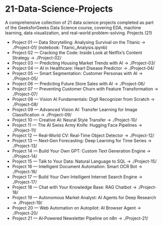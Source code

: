 # 21-Data-Science-Projects
A comprehensive collection of 21 data science projects completed as part of the GeeksforGeeks Data Science course, covering EDA, machine learning, data visualization, and real-world problem-solving.
Projects (21)

- Project 01 — Data Storytelling: Analysing Survival on the Titanic → ./Project-01/ (notebook: Titanic_Analysis.ipynb)
- Project 02 — Cracking the Code: Inside Look at Netflix’s Content Strategy → ./Project-02/
- Project 03 — Predicting Housing Market Trends with AI → ./Project-03/
- Project 04 — AI in Healthcare: Heart Disease Predictor → ./Project-04/
- Project 05 — Smart Segmentation: Customer Personas with AI → ./Project-05/
- Project 06 — Predicting Future Store Sales with AI → ./Project-06/
- Project 07 — Preventing Customer Churn with Feature Transformation → ./Project-07/
- Project 08 — Vision AI Fundamentals: Digit Recognizer from Scratch → ./Project-08/
- Project 09 — Advanced Vision AI: Transfer Learning for Image Classification → ./Project-09/
- Project 10 — Creative AI: Neural Style Transfer → ./Project-10/
- Project 11 — The AI Swiss Army Knife: Hugging Face Pipelines → ./Project-11/
- Project 12 — Real‑World CV: Real‑Time Object Detector → ./Project-12/
- Project 13 — Next‑Gen Forecasting: Deep Learning for Time Series → ./Project-13/
- Project 14 — Build Your Own GPT: Custom Text Generation Engine → ./Project-14/
- Project 15 — Talk to Your Data: Natural Language to SQL → ./Project-15/
- Project 16 — Intelligent Document Automation: Smart OCR Bot → ./Project-16/
- Project 17 — Build Your Own Intelligent Internet Search Engine → ./Project-17/
- Project 18 — Chat with Your Knowledge Base: RAG Chatbot → ./Project-18/
- Project 19 — Autonomous Market Analyst: AI Agents for Deep Research → ./Project-19/
- Project 20 — Web Automation on Autopilot: AI Browser Agent → ./Project-20/
- Project 21 — AI‑Powered Newsletter Pipeline on n8n → ./Project-21/
